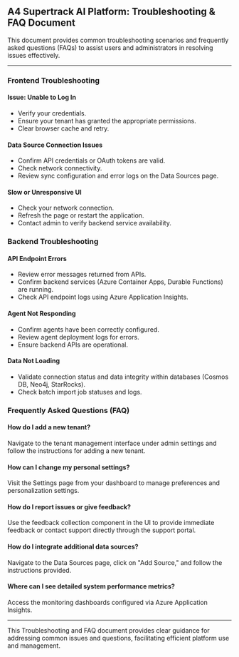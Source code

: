 ## **A4 Supertrack AI Platform: Troubleshooting & FAQ Document**

This document provides common troubleshooting scenarios and frequently asked questions (FAQs) to assist users and administrators in resolving issues effectively.

---

### **Frontend Troubleshooting**

#### **Issue: Unable to Log In**

* Verify your credentials.  
* Ensure your tenant has granted the appropriate permissions.  
* Clear browser cache and retry.

#### **Data Source Connection Issues**

* Confirm API credentials or OAuth tokens are valid.  
* Check network connectivity.  
* Review sync configuration and error logs on the Data Sources page.

#### **Slow or Unresponsive UI**

* Check your network connection.  
* Refresh the page or restart the application.  
* Contact admin to verify backend service availability.

### **Backend Troubleshooting**

#### **API Endpoint Errors**

* Review error messages returned from APIs.  
* Confirm backend services (Azure Container Apps, Durable Functions) are running.  
* Check API endpoint logs using Azure Application Insights.

#### **Agent Not Responding**

* Confirm agents have been correctly configured.  
* Review agent deployment logs for errors.  
* Ensure backend APIs are operational.

#### **Data Not Loading**

* Validate connection status and data integrity within databases (Cosmos DB, Neo4j, StarRocks).  
* Check batch import job statuses and logs.

### **Frequently Asked Questions (FAQ)**

#### **How do I add a new tenant?**

Navigate to the tenant management interface under admin settings and follow the instructions for adding a new tenant.

#### **How can I change my personal settings?**

Visit the Settings page from your dashboard to manage preferences and personalization settings.

#### **How do I report issues or give feedback?**

Use the feedback collection component in the UI to provide immediate feedback or contact support directly through the support portal.

#### **How do I integrate additional data sources?**

Navigate to the Data Sources page, click on "Add Source," and follow the instructions provided.

#### **Where can I see detailed system performance metrics?**

Access the monitoring dashboards configured via Azure Application Insights.

---

This Troubleshooting and FAQ document provides clear guidance for addressing common issues and questions, facilitating efficient platform use and management.

